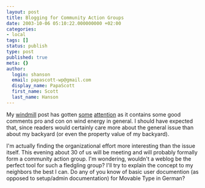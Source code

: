 ```yaml
---
layout: post
title: Blogging for Community Action Groups
date: 2003-10-06 05:10:22.000000000 +02:00
categories:
- local
tags: []
status: publish
type: post
published: true
meta: {}
author:
  login: shanson
  email: papascott-wp@gmail.com
  display_name: PapaScott
  first_name: Scott
  last_name: Hanson
---
```

<p>My <a title="PapaScott: Windmills over Lüllau" href="http://www.papascott.de/2003/09/27/2600.php">windmill</a> post has gotten <a title="E-Business Weblog/Newsfeed" href="http://www.roell.net/weblog/newsfeed/2003/10/04.shtml#003552">some</a> <a title="Wind Energy Primer by Heiko Hebig | hebig.com" href="http://www.hebig.com/archives/001565.shtml">attention</a> as it contains some good comments pro and con on wind energy in general. I should have expected that, since readers would certainly care more about the general issue than about my backyard (or even the property value of my backyard). </p>
<p>I'm actually finding the organizational effort more interesting than the issue itself. This evening about 30 of us will be meeting and will probably formally form a community action group. I'm wondering, wouldn't a weblog be the perfect tool for such a fledgling group? I'll try to explain the concept to my neighbors the best I can. Do any of you know of basic user documention (as opposed to setup/admin documentation) for Movable Type in German?</p>
